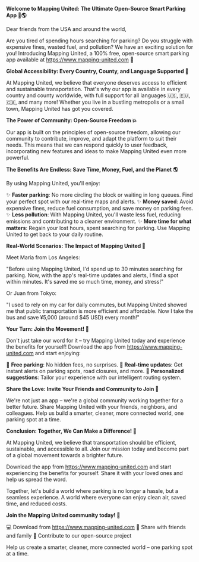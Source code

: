 **Welcome to Mapping United: The Ultimate Open-Source Smart Parking App 🚗🌎**

Dear friends from the USA and around the world,

Are you tired of spending hours searching for parking? Do you struggle with expensive fines, wasted fuel, and pollution? We have an exciting solution for you! Introducing Mapping United, a 100% free, open-source smart parking app available at https://www.mapping-united.com 🌟

**Global Accessibility: Every Country, County, and Language Supported 💬**

At Mapping United, we believe that everyone deserves access to efficient and sustainable transportation. That's why our app is available in every country and county worldwide, with full support for all languages 🇺🇸, 🇪🇺, 🇨🇦, and many more! Whether you live in a bustling metropolis or a small town, Mapping United has got you covered.

**The Power of Community: Open-Source Freedom 💥**

Our app is built on the principles of open-source freedom, allowing our community to contribute, improve, and adapt the platform to suit their needs. This means that we can respond quickly to user feedback, incorporating new features and ideas to make Mapping United even more powerful.

**The Benefits Are Endless: Save Time, Money, Fuel, and the Planet 🌎**

By using Mapping United, you'll enjoy:

✨ **Faster parking**: No more circling the block or waiting in long queues. Find your perfect spot with our real-time maps and alerts.
✨ **Money saved**: Avoid expensive fines, reduce fuel consumption, and save money on parking fees.
✨ **Less pollution**: With Mapping United, you'll waste less fuel, reducing emissions and contributing to a cleaner environment.
✨ **More time for what matters**: Regain your lost hours, spent searching for parking. Use Mapping United to get back to your daily routine.

**Real-World Scenarios: The Impact of Mapping United 🌟**

Meet Maria from Los Angeles:

"Before using Mapping United, I'd spend up to 30 minutes searching for parking. Now, with the app's real-time updates and alerts, I find a spot within minutes. It's saved me so much time, money, and stress!"

Or Juan from Tokyo:

"I used to rely on my car for daily commutes, but Mapping United showed me that public transportation is more efficient and affordable. Now I take the bus and save ¥5,000 (around $45 USD) every month!"

**Your Turn: Join the Movement! 🚀**

Don't just take our word for it – try Mapping United today and experience the benefits for yourself! Download the app from https://www.mapping-united.com and start enjoying:

🔹 **Free parking**: No hidden fees, no surprises.
🔹 **Real-time updates**: Get instant alerts on parking spots, road closures, and more.
🔹 **Personalized suggestions**: Tailor your experience with our intelligent routing system.

**Share the Love: Invite Your Friends and Community to Join 🤝**

We're not just an app – we're a global community working together for a better future. Share Mapping United with your friends, neighbors, and colleagues. Help us build a smarter, cleaner, more connected world, one parking spot at a time.

**Conclusion: Together, We Can Make a Difference! 🌟**

At Mapping United, we believe that transportation should be efficient, sustainable, and accessible to all. Join our mission today and become part of a global movement towards a brighter future.

Download the app from https://www.mapping-united.com and start experiencing the benefits for yourself. Share it with your loved ones and help us spread the word.

Together, let's build a world where parking is no longer a hassle, but a seamless experience. A world where everyone can enjoy clean air, saved time, and reduced costs.

**Join the Mapping United community today! 🌟**

💻 Download from https://www.mapping-united.com
📱 Share with friends and family
👥 Contribute to our open-source project

Help us create a smarter, cleaner, more connected world – one parking spot at a time.